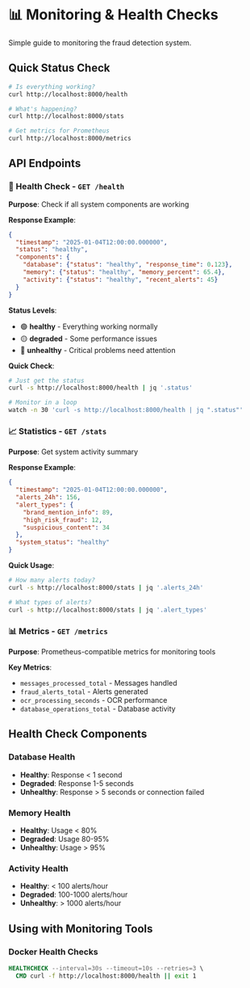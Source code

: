 # 📊 Monitoring & Health Checks

Simple guide to monitoring the fraud detection system.

## Quick Status Check

```bash
# Is everything working?
curl http://localhost:8000/health

# What's happening?
curl http://localhost:8000/stats

# Get metrics for Prometheus
curl http://localhost:8000/metrics
```

## API Endpoints

### 🏥 Health Check - `GET /health`

**Purpose**: Check if all system components are working

**Response Example**:
```json
{
  "timestamp": "2025-01-04T12:00:00.000000",
  "status": "healthy",
  "components": {
    "database": {"status": "healthy", "response_time": 0.123},
    "memory": {"status": "healthy", "memory_percent": 65.4},
    "activity": {"status": "healthy", "recent_alerts": 45}
  }
}
```

**Status Levels**:
- 🟢 **healthy** - Everything working normally
- 🟡 **degraded** - Some performance issues
- 🔴 **unhealthy** - Critical problems need attention

**Quick Check**:
```bash
# Just get the status
curl -s http://localhost:8000/health | jq '.status'

# Monitor in a loop
watch -n 30 'curl -s http://localhost:8000/health | jq ".status"'
```

### 📈 Statistics - `GET /stats`

**Purpose**: Get system activity summary

**Response Example**:
```json
{
  "timestamp": "2025-01-04T12:00:00.000000",
  "alerts_24h": 156,
  "alert_types": {
    "brand_mention_info": 89,
    "high_risk_fraud": 12,
    "suspicious_content": 34
  },
  "system_status": "healthy"
}
```

**Quick Usage**:
```bash
# How many alerts today?
curl -s http://localhost:8000/stats | jq '.alerts_24h'

# What types of alerts?
curl -s http://localhost:8000/stats | jq '.alert_types'
```

### 📊 Metrics - `GET /metrics`

**Purpose**: Prometheus-compatible metrics for monitoring tools

**Key Metrics**:
- `messages_processed_total` - Messages handled
- `fraud_alerts_total` - Alerts generated  
- `ocr_processing_seconds` - OCR performance
- `database_operations_total` - Database activity

## Health Check Components

### Database Health
- **Healthy**: Response < 1 second
- **Degraded**: Response 1-5 seconds
- **Unhealthy**: Response > 5 seconds or connection failed

### Memory Health  
- **Healthy**: Usage < 80%
- **Degraded**: Usage 80-95%
- **Unhealthy**: Usage > 95%

### Activity Health
- **Healthy**: < 100 alerts/hour
- **Degraded**: 100-1000 alerts/hour  
- **Unhealthy**: > 1000 alerts/hour

## Using with Monitoring Tools

### Docker Health Checks
```dockerfile
HEALTHCHECK --interval=30s --timeout=10s --retries=3 \
  CMD curl -f http://localhost:8000/health || exit 1
```

